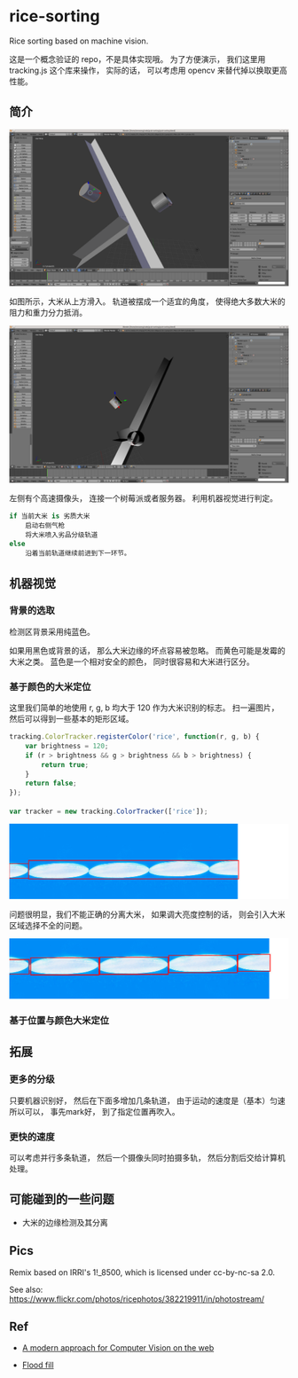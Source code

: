 # rice-sorting

Rice sorting based on machine vision.

这是一个概念验证的 repo，不是具体实现哦。
为了方便演示，
我们这里用 tracking.js 这个库来操作，
实际的话，
可以考虑用 opencv 来替代掉以换取更高性能。

## 简介

![01](screenshot.png)

如图所示，大米从上方滑入。
轨道被摆成一个适宜的角度，
使得绝大多数大米的阻力和重力分力抵消。

![02](screenshot2.png)

左侧有个高速摄像头，
连接一个树莓派或者服务器。
利用机器视觉进行判定。

```coffeescript
if 当前大米 is 劣质大米
    启动右侧气枪
    将大米喷入劣品分级轨道
else
    沿着当前轨道继续前进到下一环节。
```

## 机器视觉

### 背景的选取

检测区背景采用纯蓝色。

如果用黑色或背景的话，
那么大米边缘的坏点容易被忽略。
而黄色可能是发霉的大米之类。
蓝色是一个相对安全的颜色，
同时很容易和大米进行区分。

### 基于颜色的大米定位

这里我们简单的地使用 r, g, b 均大于 120 作为大米识别的标志。
扫一遍图片，
然后可以得到一些基本的矩形区域。

```javascript
tracking.ColorTracker.registerColor('rice', function(r, g, b) {
    var brightness = 120; 
    if (r > brightness && g > brightness && b > brightness) {
        return true;
    }
    return false;
});

var tracker = new tracking.ColorTracker(['rice']);
```

![01](processing/1.jpg)

问题很明显，我们不能正确的分离大米，
如果调大亮度控制的话，
则会引入大米区域选择不全的问题。

![02](processing/2.jpg)

### 基于位置与颜色大米定位

## 拓展

### 更多的分级

只要机器识别好，
然后在下面多增加几条轨道，
由于运动的速度是（基本）匀速所以可以，
事先mark好，
到了指定位置再吹入。

### 更快的速度

可以考虑并行多条轨道，
然后一个摄像头同时拍摄多轨，
然后分割后交给计算机处理。

## 可能碰到的一些问题

- 大米的边缘检测及其分离

## Pics

Remix based on IRRI's 1!_8500, which is licensed under cc-by-nc-sa 2.0.

See also: https://www.flickr.com/photos/ricephotos/382219911/in/photostream/

## Ref

- [A modern approach for Computer Vision on the web](http://trackingjs.com/)

- [Flood fill](http://zh.wikipedia.org/wiki/Flood_fill)
